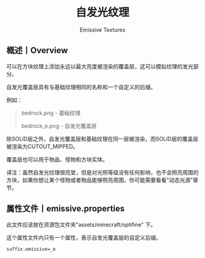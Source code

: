 <center><h1>自发光纹理</h1><p>Emissive Textures</p></center>

## 概述丨Overview

可以在方块纹理上添加永远以最大亮度被渲染的覆盖层，这可以模拟纹理的发光部分。

自发光覆盖层具有与基础纹理相同的名称和一个自定义的后缀。

例如：

> bedrock.png  - 基础纹理
>
> bedrock_e.png - 自发光覆盖层

除SOLID层之外，自发光覆盖层和基础纹理在同一层被渲染，而SOLID层的覆盖层被渲染为CUTOUT_MIPPED。

覆盖层也可以用于物品、怪物和方块实体。

译注：虽然自发光纹理很亮堂，但是对光照等级没有任何影响，也不会照亮周围的方块，如果你想让某个怪物或者物品能够照亮周围，你可能需要看看"动态光源"章节。



## 属性文件丨emissive.properties

此文件应该放在资源包文件夹"assets/minecraft/optifine" 下。

这个属性文件内只有一个属性，表示自发光覆盖层的自定义后缀。

```properties
suffix.emissive=_e
```

